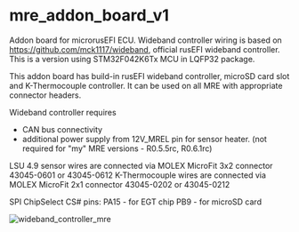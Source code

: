 # mre_addon_board_v1

Addon board for microrusEFI ECU.
Wideband controller wiring is based on https://github.com/mck1117/wideband, official rusEFI wideband controller.
This is a version using STM32F042K6Tx MCU in LQFP32 package.

This addon board has build-in rusEFI wideband controller, microSD card slot and K-Thermocouple controller.
It can be used on all MRE with appropriate connector headers.

Wideband controller requires 
* CAN bus connectivity 
* additional power supply from 12V_MREL pin for sensor heater.
(not required for "my" MRE versions - R0.5.5rc, R0.6.1rc)

LSU 4.9 sensor wires are connected via MOLEX MicroFit 3x2 connector 43045-0601 or 43045-0612
K-Thermocouple wires are connected via MOLEX MicroFit 2x1 connector 43045-0202 or 43045-0212

SPI ChipSelect CS# pins:
PA15 - for EGT chip
PB9 - for microSD card

![wideband_controller_mre](https://github.com/JRDMcLAREN/wideband_controller_mre/blob/main/wideband_controller_mre.jpg)
